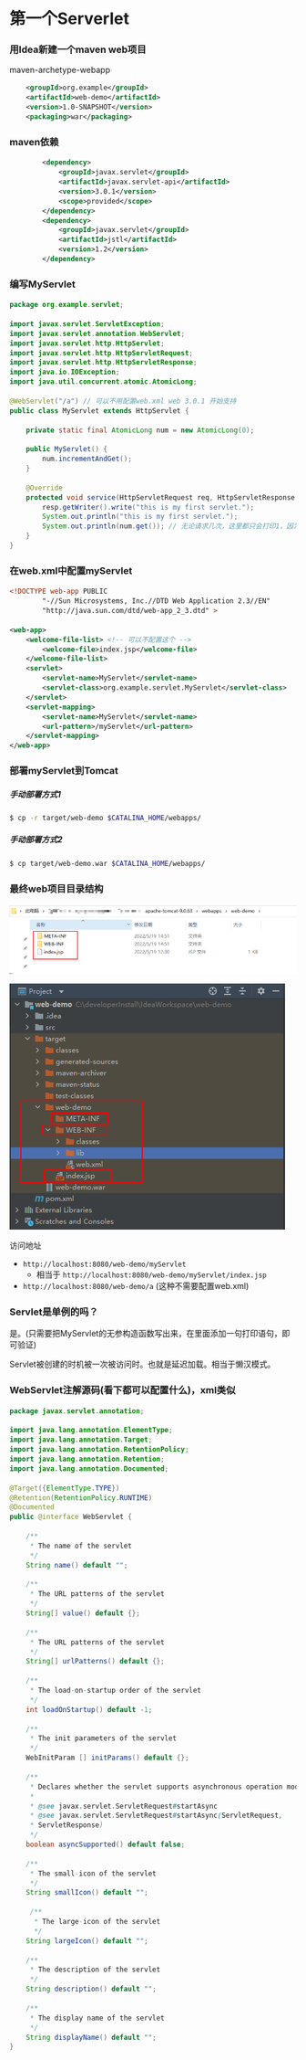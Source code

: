 # 第一个Serverlet



### 用Idea新建一个maven web项目

maven-archetype-webapp

```xml
    <groupId>org.example</groupId>
    <artifactId>web-demo</artifactId>
    <version>1.0-SNAPSHOT</version>
    <packaging>war</packaging>
```



### maven依赖

```xml
        <dependency>
            <groupId>javax.servlet</groupId>
            <artifactId>javax.servlet-api</artifactId>
            <version>3.0.1</version>
            <scope>provided</scope>
        </dependency>
        <dependency>
            <groupId>javax.servlet</groupId>
            <artifactId>jstl</artifactId>
            <version>1.2</version>
        </dependency>
```

### 编写MyServlet

```java
package org.example.servlet;

import javax.servlet.ServletException;
import javax.servlet.annotation.WebServlet;
import javax.servlet.http.HttpServlet;
import javax.servlet.http.HttpServletRequest;
import javax.servlet.http.HttpServletResponse;
import java.io.IOException;
import java.util.concurrent.atomic.AtomicLong;

@WebServlet("/a") // 可以不用配置web.xml web 3.0.1 开始支持
public class MyServlet extends HttpServlet {

    private static final AtomicLong num = new AtomicLong(0);

    public MyServlet() {
        num.incrementAndGet();
    }

    @Override
    protected void service(HttpServletRequest req, HttpServletResponse resp) throws ServletException, IOException {
        resp.getWriter().write("this is my first servlet.");
        System.out.println("this is my first servlet.");
        System.out.println(num.get()); // 无论请求几次，这里都只会打印1，因为servlet是单例的。
    }
}

```

### 在web.xml中配置myServlet

```xml
<!DOCTYPE web-app PUBLIC
        "-//Sun Microsystems, Inc.//DTD Web Application 2.3//EN"
        "http://java.sun.com/dtd/web-app_2_3.dtd" >

<web-app>
    <welcome-file-list> <!-- 可以不配置这个 -->
        <welcome-file>index.jsp</welcome-file>
    </welcome-file-list>
    <servlet>
        <servlet-name>MyServlet</servlet-name>
        <servlet-class>org.example.servlet.MyServlet</servlet-class>
    </servlet>
    <servlet-mapping>
        <servlet-name>MyServlet</servlet-name>
        <url-pattern>/myServlet</url-pattern>
    </servlet-mapping>
</web-app>
```

### 部署myServlet到Tomcat

##### 手动部署方式1

```bash
$ cp -r target/web-demo $CATALINA_HOME/webapps/
```

##### 手动部署方式2

```bash
$ cp target/web-demo.war $CATALINA_HOME/webapps/
```



### 最终web项目目录结构

![image-20220519145823911](https://raw.githubusercontent.com/huxiaoning/img/master/20220519145823.png)

![image-20220519145909957](https://raw.githubusercontent.com/huxiaoning/img/master/20220519145910.png)

访问地址

- `http://localhost:8080/web-demo/myServlet`
  - 相当于 `http://localhost:8080/web-demo/myServlet/index.jsp`
- `http://localhost:8080/web-demo/a`  (这种不需要配置web.xml)

### Servlet是单例的吗？

是。(只需要把MyServlet的无参构造函数写出来，在里面添加一句打印语句，即可验证)

Servlet被创建的时机被一次被访问时。也就是延迟加载。相当于懒汉模式。





### WebServlet注解源码(看下都可以配置什么)，xml类似

```java
package javax.servlet.annotation;

import java.lang.annotation.ElementType;
import java.lang.annotation.Target;
import java.lang.annotation.RetentionPolicy;
import java.lang.annotation.Retention;
import java.lang.annotation.Documented;

@Target({ElementType.TYPE})
@Retention(RetentionPolicy.RUNTIME)
@Documented
public @interface WebServlet {
    
    /**
     * The name of the servlet
     */
    String name() default "";
    
    /**
     * The URL patterns of the servlet
     */
    String[] value() default {};

    /**
     * The URL patterns of the servlet
     */
    String[] urlPatterns() default {};
    
    /**
     * The load-on-startup order of the servlet 
     */
    int loadOnStartup() default -1;
    
    /**
     * The init parameters of the servlet
     */
    WebInitParam [] initParams() default {};
    
    /**
     * Declares whether the servlet supports asynchronous operation mode.
     *
     * @see javax.servlet.ServletRequest#startAsync
     * @see javax.servlet.ServletRequest#startAsync(ServletRequest,
     * ServletResponse)
     */
    boolean asyncSupported() default false;
    
    /**
     * The small-icon of the servlet
     */
    String smallIcon() default "";

     /**
      * The large-icon of the servlet
      */
    String largeIcon() default "";

    /**
     * The description of the servlet
     */
    String description() default "";

    /**
     * The display name of the servlet
     */
    String displayName() default "";
}
```

